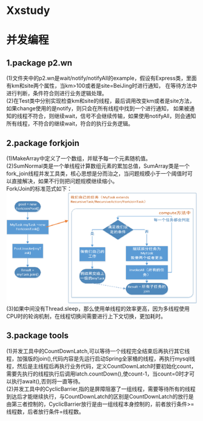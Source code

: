 # Xxstudy
并发编程
======
1.package p2.wn
----
(1)文件夹中的p2.wn是wait/notify/notifyAll的example，假设有Express类，里面有km和site两个属性，当km>100或者是site=BeiJing时进行通知，
在等待方法中进行判断，条件符合则进行业务逻辑处理。<br>
(2)在Test类中分别实现检查km和site的线程，最后调用改变km或者是site方法，如果change使用的是notify，则只会在所有线程中找到一个进行通知，
如果被通知的线程不符合，则继续wait，信号不会继续传输，如果使用notifyAll，则会通知所有线程，不符合的继续wait，符合的执行业务逻辑。

2.package forkjoin
----
(1)MakeArray中定义了一个数组，并赋予每一个元素随机值。<br>
(2)SumNormal类是一个单线程计算数组元素的累加总值，SumArray类是一个fork_join线程并发工具类，核心思想是分而治之，当问题规模小于一个阈值时可以直接解决，如果不行则把问题规模继续缩小。<br>
Fork/Join的标准范式如下：
![image](https://github.com/myxuxi/gzy/blob/master/forkjoin.png)
(3)如果中间没有Thread.sleep，那么使用单线程的效率更高，因为多线程使用CPU时的轮询机制，在线程切换间需要进行上下文切换，更加耗时。

3.package tools
----
(1)并发工具中的CountDownLatch,可以等待一个线程完全结束后再执行其它线程，加强版的join(),代码内容是先运行启动Spring全家桶的线程，再执行mysql线程，然后是主线程后再执行业务代码，定义CountDownLatch时要初始化count，需要先执行的线程执行后调用latch.countDown(),使count-1，当count=0时才可以执行await(),否则将一直等待。<br>
(2)并发工具中的CyclicBarrier,指的是屏障阻塞了一组线程，需要等待所有的线程到达后才能继续执行，与CountDownLatch的区别是CountDownLatch的放行是由第三者控制的，CyclicBarrier放行是由一组线程本身控制的，前者放行条件>=线程数，后者放行条件=线程数。
